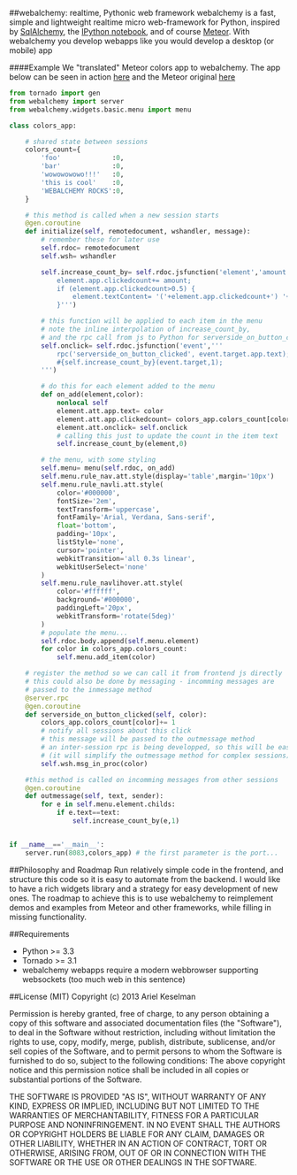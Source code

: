 ##webalchemy: realtime, Pythonic web framework
webalchemy is a fast, simple and lightweight realtime micro web-framework for Python, inspired by [SqlAlchemy](http://www.sqlalchemy.org/), the [IPython notebook](http://ipython.org/), and of course [Meteor](http://www.meteor.com/). With webalchemy you develop webapps like you would develop a desktop (or mobile) app

####Example
We "translated" Meteor colors app to webalchemy. The app below can be seen in action [here](https://vimeo.com/73073766) and the Meteor original [here](http://www.meteor.com/screencast)
```python
from tornado import gen
from webalchemy import server
from webalchemy.widgets.basic.menu import menu

class colors_app:    

    # shared state between sessions
    colors_count={
        'foo'             :0,
        'bar'             :0,
        'wowowowowo!!!'   :0,
        'this is cool'    :0,
        'WEBALCHEMY ROCKS':0,
    }

    # this method is called when a new session starts
    @gen.coroutine
    def initialize(self, remotedocument, wshandler, message):
        # remember these for later use
        self.rdoc= remotedocument
        self.wsh= wshandler

        self.increase_count_by= self.rdoc.jsfunction('element','amount','''
            element.app.clickedcount+= amount;
            if (element.app.clickedcount>0.5) {
                element.textContent= '('+element.app.clickedcount+') '+element.app.text;
            }''')

        # this function will be applied to each item in the menu
        # note the inline interpolation of increase_count_by,
        # and the rpc call from js to Python for serverside_on_button_clicked
        self.onclick= self.rdoc.jsfunction('event','''
            rpc('serverside_on_button_clicked', event.target.app.text);
            #{self.increase_count_by}(event.target,1);
        ''')

        # do this for each element added to the menu
        def on_add(element,color):
            nonlocal self
            element.att.app.text= color
            element.att.app.clickedcount= colors_app.colors_count[color]
            element.att.onclick= self.onclick
            # calling this just to update the count in the item text
            self.increase_count_by(element,0)

        # the menu, with some styling
        self.menu= menu(self.rdoc, on_add)
        self.menu.rule_nav.att.style(display='table',margin='10px')
        self.menu.rule_navli.att.style(
            color='#000000',
            fontSize='2em',
            textTransform='uppercase',
            fontFamily='Arial, Verdana, Sans-serif',
            float='bottom',
            padding='10px',
            listStyle='none',
            cursor='pointer',
            webkitTransition='all 0.3s linear',
            webkitUserSelect='none'
        )
        self.menu.rule_navlihover.att.style(
            color='#ffffff',
            background='#000000',
            paddingLeft='20px',
            webkitTransform='rotate(5deg)'
        )
        # populate the menu...
        self.rdoc.body.append(self.menu.element)
        for color in colors_app.colors_count:
            self.menu.add_item(color)

    # register the method so we can call it from frontend js directly
    # this could also be done by messaging - incomming messages are
    # passed to the inmessage method
    @server.rpc
    @gen.coroutine
    def serverside_on_button_clicked(self, color):
        colors_app.colors_count[color]+= 1
        # notify all sessions about this click
        # this message will be passed to the outmessage method
        # an inter-session rpc is being developped, so this will be easier soon
        # (it will simplify the outmessage method for complex sessions)
        self.wsh.msg_in_proc(color)

    #this method is called on incomming messages from other sessions
    @gen.coroutine
    def outmessage(self, text, sender):
        for e in self.menu.element.childs:
            if e.text==text:
                self.increase_count_by(e,1)


if __name__=='__main__':
    server.run(8083,colors_app) # the first parameter is the port...
```
##Philosophy and Roadmap
Run relatively simple code in the frontend, and structure this code so it is easy to automate from the backend. I would like to have a rich widgets library and a strategy for easy development of new ones. The roadmap to achieve this is to use webalchemy to reimplement demos and examples from Meteor and other frameworks, while filling in missing functionality.

##Requirements
* Python >= 3.3
* Tornado >= 3.1
* webalchemy webapps require a modern webbrowser supporting websockets (too much web in this sentence)

##License (MIT)
Copyright (c) 2013 Ariel Keselman

Permission is hereby granted, free of charge, to any person obtaining a copy of this software and associated documentation files (the "Software"), to deal in the Software without restriction, including without limitation the rights to use, copy, modify, merge, publish, distribute, sublicense, and/or sell copies of the Software, and to permit persons to whom the Software is furnished to do so, subject to the following conditions: The above copyright notice and this permission notice shall be included in all copies or substantial portions of the Software.

THE SOFTWARE IS PROVIDED "AS IS", WITHOUT WARRANTY OF ANY KIND, EXPRESS OR IMPLIED, INCLUDING BUT NOT LIMITED TO THE WARRANTIES OF MERCHANTABILITY, FITNESS FOR A PARTICULAR PURPOSE AND NONINFRINGEMENT. IN NO EVENT SHALL THE AUTHORS OR COPYRIGHT HOLDERS BE LIABLE FOR ANY CLAIM, DAMAGES OR OTHER LIABILITY, WHETHER IN AN ACTION OF CONTRACT, TORT OR OTHERWISE, ARISING FROM, OUT OF OR IN CONNECTION WITH THE SOFTWARE OR THE USE OR OTHER DEALINGS IN THE SOFTWARE.


